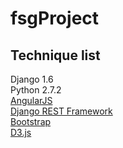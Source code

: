 fsgProject
==========

Technique list
-----
Django 1.6 <br/>
Python 2.7.2 <br/>
<a href="http://angularjs.org/">AngularJS</a> <br/>
<a href="http://django-rest-framework.org/">Django REST Framework</a> <br/>
<a href="http://getbootstrap.com/getting-started/">Bootstrap</a> <br/>
<a href="http://d3js.org/">D3.js</a> <br/>

